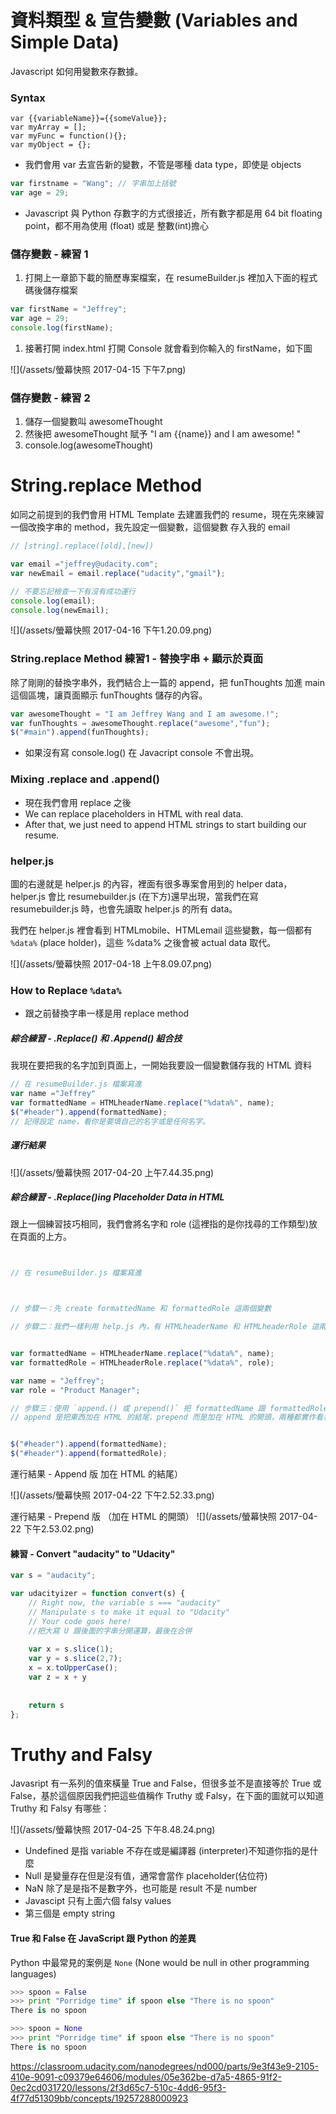 # 資料類型 & 宣告變數 \(Variables and Simple Data\)

Javascript 如何用變數來存數據。

### Syntax

```
var {{variableName}}={{someValue}};
var myArray = [];
var myFunc = function(){};
var myObject = {};
```

* 我們會用 var 去宣告新的變數，不管是哪種 data type，即使是 objects

```js
var firstname = "Wang"; // 字串加上括號
var age = 29;
```

* Javascript 與 Python 存數字的方式很接近，所有數字都是用 64 bit floating point，都不用為使用 \(float\) 或是 整數\(int\)擔心

### 儲存變數 - 練習 1

1. 打開上一章節下載的簡歷專案檔案，在 resumeBuilder.js 裡加入下面的程式碼後儲存檔案

```js
var firstName = "Jeffrey";
var age = 29;
console.log(firstName);
```

1. 接著打開 index.html 打開 Console 就會看到你輸入的 firstName，如下圖

![](/assets/螢幕快照 2017-04-15 下午7.png)

### 儲存變數 - 練習 2

1. 儲存一個變數叫 awesomeThought
2. 然後把 awesomeThought 賦予 "I am {{name}} and I am awesome! "
3. console.log\(awesomeThought\)


# String.replace Method

如同之前提到的我們會用 HTML Template 去建置我們的 resume，現在先來練習一個改換字串的 method，我先設定一個變數，這個變數
存入我的 email




```javascript
// [string].replace([old],[new])

var email ="jeffrey@udacity.com";
var newEmail = email.replace("udacity","gmail");

// 不要忘記檢查一下有沒有成功運行
console.log(email);
console.log(newEmail);
```

![](/assets/螢幕快照 2017-04-16 下午1.20.09.png)


### String.replace Method 練習1 - 替換字串 + 顯示於頁面

除了剛剛的替換字串外，我們結合上一篇的 append，把 funThoughts 加進 main 這個區塊，讓頁面顯示 funThoughts 儲存的內容。

```javascript
var awesomeThought = "I am Jeffrey Wang and I am awesome.!";
var funThoughts = awesomeThought.replace("awesome","fun");
$("#main").append(funThoughts);
```
* 如果沒有寫 console.log() 在 Javacript console 不會出現。

### Mixing .replace and .append()
* 現在我們會用 replace 之後
 *  We can replace placeholders in HTML with real data.
 *  After that, we just need to append HTML strings to start building our resume.

### helper.js

圖的右邊就是 helper.js 的內容，裡面有很多專案會用到的 helper data，helper.js 會比 resumebuilder.js (在下方)還早出現，當我們在寫 resumebuilder.js 時，也會先讀取 helper.js 的所有 data。

我們在 helper.js 裡會看到 HTMLmobile、HTMLemail 這些變數，每一個都有 `%data%` (place holder)，這些 %data% 之後會被 actual data 取代。

![](/assets/螢幕快照 2017-04-18 上午8.09.07.png)

### How to Replace `%data%` 
* 跟之前替換字串一樣是用 replace method

##### 綜合練習 - .Replace() 和 .Append() 組合技
我現在要把我的名字加到頁面上，一開始我要設一個變數儲存我的 HTML 資料

```javascript
// 在 resumeBuilder.js 檔案寫進
var name ="Jeffrey"
var formattedName = HTMLheaderName.replace("%data%", name);
$("#header").append(formattedName);
// 記得設定 name，看你是要填自己的名字或是任何名字。
```
##### 運行結果
![](/assets/螢幕快照 2017-04-20 上午7.44.35.png)


##### 綜合練習 - .Replace()ing Placeholder Data in HTML
跟上一個練習技巧相同，我們會將名字和 role (這裡指的是你找尋的工作類型)放在頁面的上方。

```javascript


// 在 resumeBuilder.js 檔案寫進



// 步驟一：先 create formattedName 和 formattedRole 這兩個變數

// 步驟二：我們一樣利用 help.js 內，有 HTMLheaderName 和 HTMLheaderRole 這兩個 HTML strings，我們用replace method 把 HTML strings 內的 `%data%` 替換成你的 name 跟 role 


var formattedName = HTMLheaderName.replace("%data%", name);
var formattedRole = HTMLheaderRole.replace("%data%", role);

var name = "Jeffrey";
var role = "Product Manager";

// 步驟三：使用 `append.() 或 prepend()` 把 formattedName 跟 formattedRole 加到頁面上。
// append 是把東西加在 HTML 的結尾，prepend 而是加在 HTML 的開頭，兩種都實作看看。


$("#header").append(formattedName);
$("#header").append(formattedRole);

```
運行結果 - Append 版 加在 HTML 的結尾）

![](/assets/螢幕快照 2017-04-22 下午2.52.33.png)


運行結果 - Prepend 版 （加在 HTML 的開頭）
![](/assets/螢幕快照 2017-04-22 下午2.53.02.png)


#### 練習 - Convert "audacity" to "Udacity"

```javascript
var s = "audacity";

var udacityizer = function convert(s) {  
    // Right now, the variable s === "audacity"
    // Manipulate s to make it equal to "Udacity"
    // Your code goes here!
    //把大寫 U 跟後面的字串分開運算，最後在合併
    
    var x = s.slice(1);
    var y = s.slice(2,7);
    x = x.toUpperCase();
    var z = x + y
    
    
    return s
};
```



# Truthy and Falsy
Javasript 有一系列的值來橫量 True and False，但很多並不是直接等於 True 或 False，基於這個原因我們把這些值稱作 Truthy 或 Falsy，在下面的圖就可以知道 Truthy 和 Falsy 有哪些：
 
![](/assets/螢幕快照 2017-04-25 下午8.48.24.png)
* Undefined 是指 variable 不存在或是編譯器 (interpreter)不知道你指的是什麼
* Null 是變量存在但是沒有值，通常會當作 placeholder(佔位符)
* NaN 除了是是指不是數字外，也可能是 result 不是 number
* Javascipt 只有上面六個 falsy values
 * 第三個是 empty string

#### True 和 False 在 JavaScript 跟 Python 的差異

Python 中最常見的案例是 `None` (None would be null in other programming languages)


```python
>>> spoon = False
>>> print "Porridge time" if spoon else "There is no spoon"
There is no spoon

>>> spoon = None
>>> print "Porridge time" if spoon else "There is no spoon"
There is no spoon
```


https://classroom.udacity.com/nanodegrees/nd000/parts/9e3f43e9-2105-410e-9091-c09379e64606/modules/05e362be-d7a5-4865-91f2-0ec2cd031720/lessons/2f3d65c7-510c-4dd6-95f3-4f77d51309bb/concepts/19257288000923



